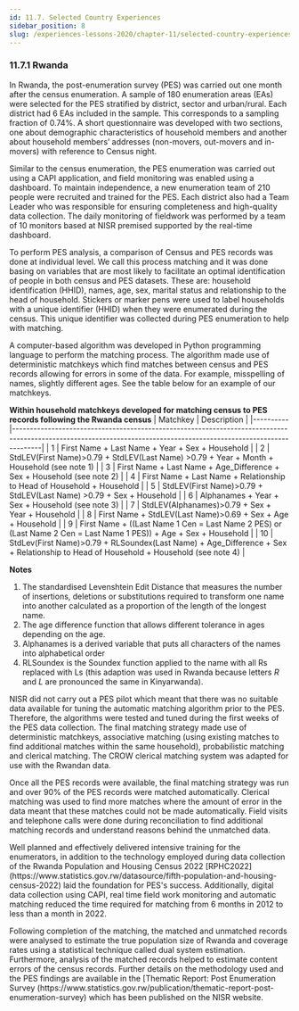 ```yaml
---
id: 11.7. Selected Country Experiences
sidebar_position: 8
slug: /experiences-lessons-2020/chapter-11/selected-country-experiences-pes
---
```


### 11.7.1 Rwanda

<p> In Rwanda, the post-enumeration survey (PES) was carried out one month after the census enumeration. A sample of 180 enumeration areas (EAs) were selected for the PES stratified by district, sector and urban/rural. Each district had 6 EAs included in the sample. This corresponds to a sampling fraction of 0.74%. A short questionnaire was developed with two sections, one about demographic characteristics of household members and another about household members’ addresses (non-movers, out-movers and in-movers) with reference to Census night.</p>

<p>Similar to the census enumeration, the PES enumeration was carried out using a CAPI application, and field monitoring was enabled using a dashboard. To maintain independence, a new enumeration team of 210 people were recruited and trained for the PES. Each district also had a Team Leader who was responsible for ensuring completeness and high-quality data collection. The daily monitoring of fieldwork was performed by a team of 10 monitors based at NISR premised supported by the real-time dashboard.</p>

<p>To perform PES analysis, a comparison of Census and PES records was done at individual level. We call this process matching and it was done basing on variables that are most likely to facilitate an optimal identification of people in both census and PES datasets. These are: household identification (HHID), names, age, sex, marital status and relationship to the head of household. Stickers or marker pens were used to label households with a unique identifier (HHID) when they were enumerated during the census. This unique identifier was collected during PES enumeration to help with matching.</p>

<p>A computer-based algorithm was developed in Python programming language to perform the matching process. The algorithm made use of deterministic matchkeys which find matches between census and PES records allowing for errors in some of the data. For example, misspelling of names, slightly different ages. See the table below for an example of our matchkeys.</p>
  
**Within household matchkeys developed for matching census to PES records following the Rwanda census**
| Matchkey | Description                                                                                                                                                        |
|----------|--------------------------------------------------------------------------------------------------------------------------------------------------------------------|
| 1        | First Name + Last Name + Year + Sex + Household                                                                                                                    |
| 2        | StdLEV(First Name)>0.79 + StdLEV(Last Name) >0.79 + Year + Month + Household (see note 1)                                                                          |
| 3        | First Name + Last Name + Age_Difference + Sex + Household (see note 2)                                                                                             |
| 4        | First Name + Last Name + Relationship to Head of Household + Household                                                                                            |
| 5        | StdLEV(First Name)>0.79 + StdLEV(Last Name) >0.79 + Sex + Household                                                                                                |
| 6        | Alphanames + Year + Sex + Household (see note 3)                                                                                                                   |
| 7        | StdLEV(Alphanames)>0.79 + Sex + Year + Household                                                                                                                   |
| 8        | First Name + StdLEV(Last Name)>0.69 + Sex + Age + Household                                                                                                        |
| 9        | First Name + ((Last Name 1 Cen = Last Name 2 PES) or (Last Name 2 Cen = Last Name 1 PES)) + Age + Sex + Household                                                 |
| 10       | StdLev(First Name)>0.79 + RLSoundex(Last Name) + Age_Difference + Sex + Relationship to Head of Household + Household (see note 4)                                 |


**Notes**
1. The standardised Levenshtein Edit Distance that measures the number of insertions, deletions or substitutions required to transform one name into another calculated as a proportion of the length of the longest name.
2. The age difference function that allows different tolerance in ages depending on the age. 
3. Alphanames is a derived variable that puts all characters of the names into alphabetical order 
4. RLSoundex is the Soundex function applied to the name with all Rs replaced with Ls (this adaption was used in Rwanda because letters *R* and *L* are pronounced the same in Kinyarwanda).

<p>NISR did not carry out a PES pilot which meant that there was no suitable data available for tuning the automatic matching algorithm prior to the PES. Therefore, the algorithms were tested and tuned during the first weeks of the PES data collection. The final matching strategy made use of deterministic matchkeys, associative matching (using existing matches to find additional matches within the same household), probabilistic matching and clerical matching. The CROW clerical matching system was adapted for use with the Rwandan data.</p>

<p>Once all the PES records were available, the final matching strategy was run and over 90% of the PES records were matched automatically. Clerical matching was used to find more matches where the amount of error in the data meant that these matches could not be made automatically. Field visits and telephone calls were done during reconciliation to find additional matching records and understand reasons behind the unmatched data.</p>

<p> Well planned and effectively delivered intensive training for the enumerators, in addition to the technology employed during data collection of the Rwanda Population and Housing Census 2022 [RPHC2022](https://www.statistics.gov.rw/datasource/fifth-population-and-housing-census-2022) laid the foundation for PES's success. Additionally, digital data collection using CAPI, real time field work monitoring and automatic matching reduced the time required for matching from 6 months in 2012 to less than a month in 2022.</p>

<p>Following completion of the matching, the matched and unmatched records were analysed to estimate the true population size of Rwanda and coverage rates using a statistical technique called dual system estimation. Furthermore, analysis of the matched records helped to estimate content errors of the census records.
Further details on the methodology used and the PES findings are available in the [Thematic Report: Post Enumeration Survey (https://www.statistics.gov.rw/publication/thematic-report-post-enumeration-survey) which has been published on the NISR website. </p>
